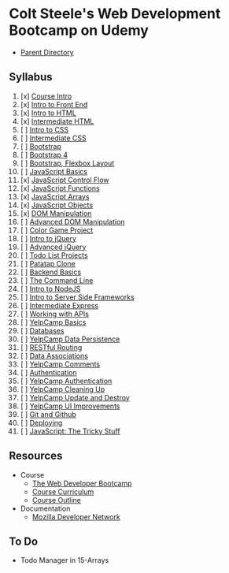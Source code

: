 # Colt Steele's Web Development Bootcamp on Udemy
- [Parent Directory](../)

## Syllabus
1.  [x] [Course Intro](/01-course-intro/Web-Developer-Bootcamp-Course-Outline.pdf)
2.  [x] [Intro to Front End](./02-frontend-intro)
3.  [x] [Intro to HTML](./03-html-intro)
4.  [x] [Intermediate HTML](./04-html-mid)
5.  [ ] [Intro to CSS](./05-css-intro)
6.  [ ] [Intermediate CSS](./06-css-mid)
7.  [ ] [Bootstrap](./07-bootstrap)
8.  [ ] [Bootstrap 4](./08-bootstrap-4)
9.  [ ] [Bootstrap, Flexbox Layout](./09-layout)
10. [ ] [JavaScript Basics](./10-javascript-intro)
11. [x] [JavaScript Control Flow](./11-control-flow)
12. [x] [JavaScript Functions](./12-functions)
13. [x] [JavaScript Arrays](./13-arrays)
14. [x] [JavaScript Objects](./14-objects)
15. [x] [DOM Manipulation](./15-dom)
16. [ ] [Advanced DOM Manipulation]()
17. [ ] [Color Game Project]()
18. [ ] [Intro to jQuery]()
19. [ ] [Advanced jQuery]()
20. [ ] [Todo List Projects]()
21. [ ] [Patatap Clone]()
22. [ ] [Backend Basics]()
23. [ ] [The Command Line]()
24. [ ] [Intro to NodeJS]()
25. [ ] [Intro to Server Side Frameworks]()
26. [ ] [Intermediate Express]()
27. [ ] [Working with APIs]()
28. [ ] [YelpCamp Basics]()
29. [ ] [Databases]()
30. [ ] [YelpCamp Data Persistence]()
31. [ ] [RESTful Routing]()
32. [ ] [Data Associations]()
33. [ ] [YelpCamp Comments]()
34. [ ] [Authentication]()
35. [ ] [YelpCamp Authentication]()
36. [ ] [YelpCamp Cleaning Up]()
37. [ ] [YelpCamp Update and Destroy]()
38. [ ] [YelpCamp UI Improvements]()
39. [ ] [Git and Github]()
40. [ ] [Deploying]()
41. [ ] [JavaScript: The Tricky Stuff]()


## Resources
- Course 
    - [The Web Developer Bootcamp](https://www.udemy.com/the-web-developer-bootcamp/learn/)
    - [Course Curriculum](./01-course-intro/Web-Developer-Bootcamp-Course-Outline.pdf)
    - [Course Outline](./The-Web-Developer-Bootcamp-Outline-[BA]-2018-05-29.pdf)
- Documentation
    - [Mozilla Developer Network](https://developer.mozilla.org/en-US/)


## To Do
- Todo Manager in 15-Arrays


